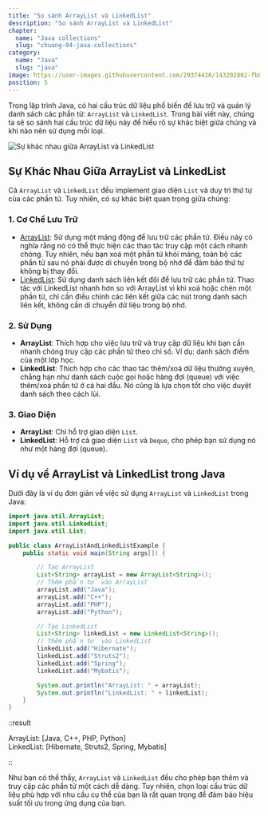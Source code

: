 ```yaml
---
title: "So sánh ArrayList và LinkedList"
description: "So sánh ArrayList và LinkedList"
chapter:
  name: "Java collections"
  slug: "chuong-04-java-collections"
category:
  name: "Java"
  slug: "java"
image: https://user-images.githubusercontent.com/29374426/143202802-fb867763-f54b-40e5-9d4a-64be9ea60016.png
position: 5
---
```


Trong lập trình Java, có hai cấu trúc dữ liệu phổ biến để lưu trữ và quản lý danh sách các phần tử: `ArrayList` và `LinkedList`. Trong bài viết này, chúng ta sẽ so sánh hai cấu trúc dữ liệu này để hiểu rõ sự khác biệt giữa chúng và khi nào nên sử dụng mỗi loại.

![Sự khác nhau giữa ArrayList và LinkedList](https://user-images.githubusercontent.com/29374426/143270459-b408c711-1429-4fe7-99af-294900ad796b.png)

## Sự Khác Nhau Giữa ArrayList và LinkedList

Cả `ArrayList` và `LinkedList` đều implement giao diện `List` và duy trì thứ tự của các phần tử. Tuy nhiên, có sự khác biệt quan trọng giữa chúng:

### 1. Cơ Chế Lưu Trữ

- [ArrayList](/bai-viet/java/array-list-trong-java): Sử dụng một mảng động để lưu trữ các phần tử. Điều này có nghĩa rằng nó có thể thực hiện các thao tác truy cập một cách nhanh chóng. Tuy nhiên, nếu bạn xoá một phần tử khỏi mảng, toàn bộ các phần tử sau nó phải được di chuyển trong bộ nhớ để đảm bảo thứ tự không bị thay đổi.
- [LinkedList](/bai-viet/java/array-list-trong-java): Sử dụng danh sách liên kết đôi để lưu trữ các phần tử. Thao tác với LinkedList nhanh hơn so với ArrayList vì khi xoá hoặc chèn một phần tử, chỉ cần điều chỉnh các liên kết giữa các nút trong danh sách liên kết, không cần di chuyển dữ liệu trong bộ nhớ.

### 2. Sử Dụng

- **ArrayList**: Thích hợp cho việc lưu trữ và truy cập dữ liệu khi bạn cần nhanh chóng truy cập các phần tử theo chỉ số. Ví dụ: danh sách điểm của một lớp học.
- **LinkedList**: Thích hợp cho các thao tác thêm/xoá dữ liệu thường xuyên, chẳng hạn như danh sách cuộc gọi hoặc hàng đợi (queue) với việc thêm/xoá phần tử ở cả hai đầu. Nó cũng là lựa chọn tốt cho việc duyệt danh sách theo cách lùi.

### 3. Giao Diện

- **ArrayList**: Chỉ hỗ trợ giao diện `List`.
- **LinkedList**: Hỗ trợ cả giao diện `List` và `Deque`, cho phép bạn sử dụng nó như một hàng đợi (queue).

## Ví dụ về ArrayList và LinkedList trong Java

Dưới đây là ví dụ đơn giản về việc sử dụng `ArrayList` và `LinkedList` trong Java:

```java
import java.util.ArrayList;
import java.util.LinkedList;
import java.util.List;

public class ArrayListAndLinkedListExample {
    public static void main(String args[]) {

        // Tạo ArrayList
        List<String> arrayList = new ArrayList<String>();
        // Thêm phần tử vào ArrayList
        arrayList.add("Java");
        arrayList.add("C++");
        arrayList.add("PHP");
        arrayList.add("Python");

        // Tạo LinkedList
        List<String> linkedList = new LinkedList<String>();
        // Thêm phần tử vào LinkedList
        linkedList.add("Hibernate");
        linkedList.add("Struts2");
        linkedList.add("Spring");
        linkedList.add("Mybatis");

        System.out.println("ArrayList: " + arrayList);
        System.out.println("LinkedList: " + linkedList);
    }
}
```

::result

ArrayList: [Java, C++, PHP, Python]<br/>
LinkedList: [Hibernate, Struts2, Spring, Mybatis]

::

Như bạn có thể thấy, `ArrayList` và `LinkedList` đều cho phép bạn thêm và truy cập các phần tử một cách dễ dàng. Tuy nhiên, chọn loại cấu trúc dữ liệu phù hợp với nhu cầu cụ thể của bạn là rất quan trọng để đảm bảo hiệu suất tối ưu trong ứng dụng của bạn.
